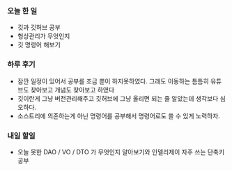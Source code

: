 ### 오늘 한 일
* 깃과 깃허브 공부
* 형상관리가 무엇인지
* 깃 명령어 해보기


### 하루 후기
* 잠깐 일정이 있어서 공부를 조금 뿐이 하지못하였다. 그래도 이동하는 틈틈히 유튜브도 찾아보고 개념도 찾아보고 하였다
* 깃이란게 그냥 버전관리해주고 깃허브에 그냥 올리면 되는 줄 알았는데 생각보다 심오하다.
* 소스트리에 의존하는게 아닌 명령어를 공부해서 명령어로도 쓸 수 있게 노력하자.

### 내일 할일 
* 오늘 못한 DAO / VO / DTO 가 무엇인지 알아보기와 인텔리제이 자주 쓰는 단축키 공부
